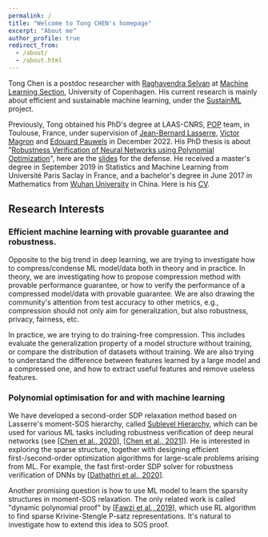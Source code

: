 ```yaml
---
permalink: /
title: "Welcome to Tong CHEN's homepage"
excerpt: "About me"
author_profile: true
redirect_from: 
  - /about/
  - /about.html
---
```


Tong Chen is a postdoc researcher with [Raghavendra Selvan](https://raghavian.github.io/) at [Machine Learning Section](https://di.ku.dk/english/research/machine-learning/), University of Copenhagen. His current research is mainly about efficient and sustainable machine learning, under the [SustainML](https://sustainml.eu/) project. 

Previously, Tong obtained his PhD's degree at LAAS-CNRS, [POP](https://www.laas.fr/public/fr/pop/) team, in Toulouse, France, under supervision of [Jean-Bernard Lasserre](https://homepages.laas.fr/lasserre/drupal/home/), [Victor Magron](https://homepages.laas.fr/vmagron/) and [Edouard Pauwels](https://www.irit.fr/~Edouard.Pauwels/) in December 2022. His PhD thesis is about "[Robustness Verification of Neural Networks using Polynomial Optimization](http://thesesups.ups-tlse.fr/5493/)", here are the [slides](http://tongchen779.github.io/files/PhD_defense.pdf) for the defense. He received a master's degree in September 2019 in Statistics and Machine Learning from Université Paris Saclay in France, and a bachelor's degree in June 2017 in Mathematics from [Wuhan University](http://maths.whu.edu.cn/Englishversion/index.htm) in China. Here is his [CV](http://tongchen779.github.io/files/CV_in_english.pdf).

## Research Interests

### Efficient machine learning with provable guarantee and robustness.

Opposite to the big trend in deep learning, we are trying to investigate how to compress/condense ML model/data both in theory and in practice. In theory, we are investigating how to propose compression method with provable performance guarantee, or how to verify the performance of a compressed model/data with provable guarantee. We are also drawing the community's attention from test accuracy to other metrics, e.g., compression should not only aim for generalization, but also robustness, privacy, fairness, etc. 

In practice, we are trying to do training-free compression. This includes evaluate the generalization property of a model structure without training, or compare the distribution of datasets without training. We are also trying to understand the difference between features learned by a large model and a compressed one, and how to extract useful features and remove useless features.

### Polynomial optimisation for and with machine learning

We have developed a second-order SDP relaxation method based on Lasserre's moment-SOS hierarchy, called [Sublevel Hierarchy](https://link.springer.com/article/10.1007/s10589-021-00325-z/),  which can be used for various ML tasks including robustness verification of deep neural networks (see [[Chen et al., 2020](https://proceedings.neurips.cc/paper/2020/file/dea9ddb25cbf2352cf4dec30222a02a5-Paper.pdf)], [[Chen et al., 2021](https://proceedings.neurips.cc/paper/2021/file/e3b21256183cf7c2c7a66be163579d37-Paper.pdf)]). He is interested in exploring the sparse structure, together with designing efficient first-/second-order optimization algorithms for large-scale problems arising from ML. For example, the fast first-order SDP solver for robustness verification of DNNs by [[Dathathri et al., 2020](https://proceedings.neurips.cc/paper/2020/file/397d6b4c83c91021fe928a8c4220386b-Paper.pdf)].

Another promising question is how to use ML model to learn the sparsity structures in moment-SOS relaxation. The only related work is called "dynamic polynomial proof" by [[Fawzi et al., 2019](https://arxiv.org/abs/1906.01681)], which use RL algorithm to find sparse Krivine-Stengle P-satz representations. It's natural to investigate how to extend this idea to SOS proof.